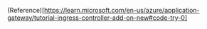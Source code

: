 (Reference)[https://learn.microsoft.com/en-us/azure/application-gateway/tutorial-ingress-controller-add-on-new#code-try-0]